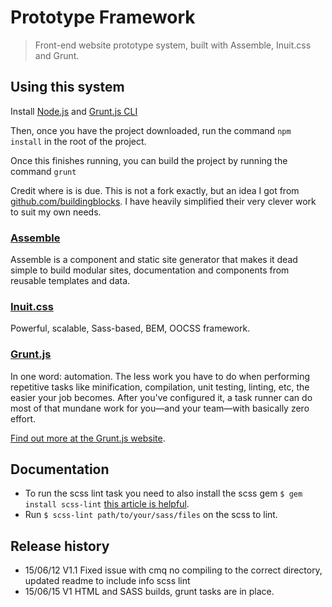 # Prototype Framework

> Front-end website prototype system, built with Assemble, Inuit.css and Grunt.

## Using this system

Install [Node.js](http://nodejs.org) and [Grunt.js CLI](http://gruntjs.com/getting-started)

Then, once you have the project downloaded, run the command `npm install` in the root of the project.

Once this finishes running, you can build the project by running the command `grunt`

Credit where is is due. This is not a fork exactly, but an idea I got from [github.com/buildingblocks](https://github.com/buildingblocks/bb-prototype-website). I have heavily simplified their very clever work to suit my own needs.

### [Assemble](http://assemble.io/)

Assemble is a component and static site generator that makes it dead simple to build modular sites, documentation and components from reusable templates and data.

### [Inuit.css](http://inuitcss.com/)

Powerful, scalable, Sass-based, BEM, OOCSS framework.

### [Grunt.js](http://gruntjs.com/)

In one word: automation. The less work you have to do when performing repetitive tasks like minification, compilation, unit testing, linting, etc, the easier your job becomes. After you've configured it, a task runner can do most of that mundane work for you—and your team—with basically zero effort.

[Find out more at the Grunt.js website](http://gruntjs.com/).

## Documentation
 * To run the scss lint task you need to also install the scss gem `$ gem install scss-lint` [this article is helpful](http://www.theguardian.com/info/developer-blog/2014/may/13/improving-sass-code-quality-on-theguardiancom).
 * Run `$ scss-lint path/to/your/sass/files` on the scss to lint.

## Release history
 * 15/06/12 V1.1 Fixed issue with cmq no compiling to the correct directory, updated readme to include info scss lint
 * 15/06/15 V1 HTML and SASS builds, grunt tasks are in place.